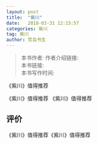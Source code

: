 ```yaml
---
layout: post
title:  "紫川"
date:   2018-03-31 12:15:57
categories: 紫川
tag: 紫川
author: 荒岛书生
---
```




> 本书作者:  作者介绍链接:  
> 本书链接:  
> 本书写作时间:

《紫川》值得推荐
<!---more--->


《紫川》值得推荐
《紫川》值得推荐

## 评价

《紫川》值得推荐《紫川》值得推荐
